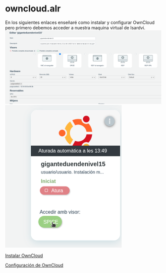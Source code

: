 # owncloud.alr
En los siguientes enlaces enseñaré como instalar y configurar OwnCloud pero primero debemos acceder a nuestra maquina virtual de Isardvi.
![xd5.png](xd5.png)
![xd4.png](xd4)


[Instalar OwnCloud](https://github.com/AdriFroste/owncloud.alr/blob/main/instalar%20owncloud.md)

[Configuración de OwnCloud](https://github.com/AdriFroste/owncloud.alr/blob/main/config%20owncloud.md)
